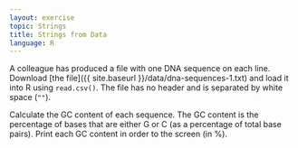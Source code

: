```yaml
---
layout: exercise
topic: Strings
title: Strings from Data
language: R
---
```


A colleague has produced a file with one DNA sequence on each
line. Download [the file]({{ site.baseurl }}/data/dna-sequences-1.txt)
and load it into R using `read.csv()`. The file has no header and is
separated by white space (`""`).

Calculate the GC content of each sequence. The GC content is the
percentage of bases that are either G or C (as a percentage of total
base pairs).  Print each GC content in order to the screen (in %).
